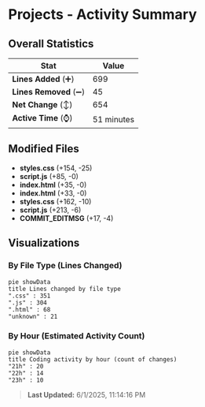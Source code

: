 # Projects - Activity Summary 

## Overall Statistics

| Stat                   | Value                                                             |
| ---------------------- | ----------------------------------------------------------------- |
| **Lines Added** (➕)   | 699                                          |
| **Lines Removed** (➖) | 45                                        |
| **Net Change** (↕)    | 654                |
| **Active Time** (⌚)   | 51 minutes |


## Modified Files
- **styles.css** (+154, -25)
- **script.js** (+85, -0)
- **index.html** (+35, -0)
- **index.html** (+33, -0)
- **styles.css** (+162, -10)
- **script.js** (+213, -6)
- **COMMIT_EDITMSG** (+17, -4)

## Visualizations

### By File Type (Lines Changed)

```mermaid
pie showData
title Lines changed by file type
".css" : 351
".js" : 304
".html" : 68
"unknown" : 21
```

### By Hour (Estimated Activity Count)

```mermaid
pie showData
title Coding activity by hour (count of changes)
"21h" : 20
"22h" : 14
"23h" : 10
```


> **Last Updated:** 6/1/2025, 11:14:16 PM